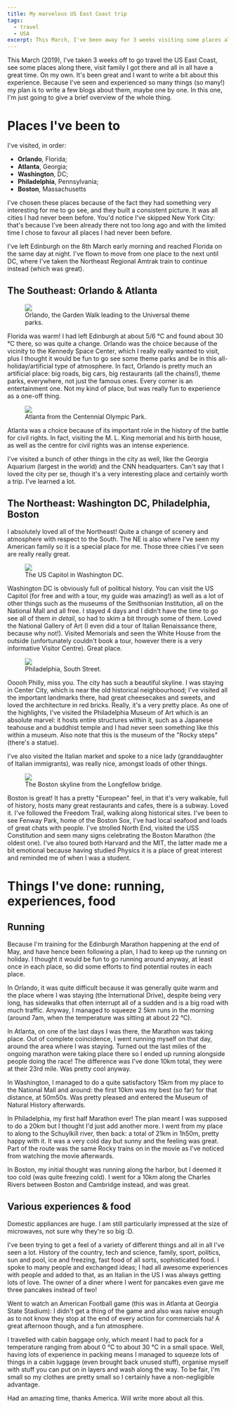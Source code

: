 ```yaml
---
title: My marvelous US East Coast trip
tags:
  - travel
  - USA
excerpt: This March, I've been away for 3 weeks visiting some places along the USA East Coast. This post will give the overview of what I've done and seen!
---
```


This March (2019), I've taken 3 weeks off to go travel the US East Coast, see some places along there, visit family I got there and all in all have a great time. On my own. It's been great and I want to write a bit about this experience. Because I've seen and experienced so many things (so many!) my plan is to write a few blogs about them, maybe one by one. In this one, I'm just going to give a brief overview of the whole thing.

# Places I've been to

I've visited, in order:

* **Orlando**, Florida;
* **Atlanta**, Georgia;
* **Washington**, DC;
* **Philadelphia**, Pennsylvania;
* **Boston**, Massachusetts

I've chosen these places because of the fact they had something very interesting for me to go see, and they built a consistent picture. It was all cities I had never been before. You'd notice I've skipped New York City: that's because I've been already there not too long ago and with the limited time I chose to favour all places I had never been before.

I've left Edinburgh on the 8th March early morning and reached Florida on the same day at night. I've flown to move from one place to the next until DC, where I've taken the Northeast Regional Amtrak train to continue instead (which was great).

## The Southeast: Orlando & Atlanta

<figure class="align-left" style="width: 400px">
  <img src="{{ site.url }}{{site.posts_images_path}}orlando.jpg">
  <figcaption>Orlando, the Garden Walk leading to the Universal theme parks.</figcaption>
</figure>

Florida was warm! I had left Edinburgh at about 5/6 °C and found about 30 °C there, so was quite a change. Orlando was the choice because of the vicinity to the Kennedy Space Center, which I really really wanted to visit, plus I thought it would be fun to go see some theme parks and be in this all-holiday/artificial type of atmosphere. In fact, Orlando is pretty much an artificial place: big roads, big cars, big restaurants (all the chains!), theme parks, everywhere, not just the famous ones. Every corner is an entertainment one. Not my kind of place, but was really fun to experience as a one-off thing.

<figure class="align-right" style="width: 400px">
  <img src="{{ site.url }}{{site.posts_images_path}}atlanta.jpg">
  <figcaption>Atlanta from the Centennial Olympic Park.</figcaption>
</figure>

Atlanta was a choice because of its important role in the history of the battle for civil rights. In fact, visiting the M. L. King memorial and his birth house, as well as the centre for civil rights was an intense experience.

I've visited a bunch of other things in the city as well, like the Georgia Aquarium (largest in the world) and the CNN headquarters. Can't say that I loved the city per se, though it's a very interesting place and certainly worth a trip. I've learned a lot.

## The Northeast: Washington DC, Philadelphia, Boston

I absolutely loved all of the Northeast! Quite a change of scenery and atmosphere with respect to the South. The NE is also where I've seen my American family so it is a special place for me. Those three cities I've seen are really really great.

<figure class="align-left" style="width: 400px">
  <img src="{{ site.url }}{{site.posts_images_path}}dc.jpg">
  <figcaption>The US Capitol in Washington DC.</figcaption>
</figure>

Washington DC is obviously full of political history. You can visit the US Capitol (for free and with a tour, my guide was amazing!) as well as a lot of other things such as the museums of the Smithsonian Institution, all on the National Mall and all free. I stayed 4 days and I didn't have the time to go see all of them _in detail_, so had to skim a bit through some of them. Loved the National Gallery of Art (I even did a tour of Italian Renaissance there, because why not!). Visited Memorials and seen the White House from the outside (unfortunately couldn't book a tour, however there is a very informative Visitor Centre). Great place.

<figure class="align-right" style="width: 300px">
  <img src="{{ site.url }}{{site.posts_images_path}}philly.jpg">
  <figcaption>Philadelphia, South Street.</figcaption>
</figure>

Ooooh Philly, miss you. The city has such a beautiful skyline. I was staying in Center City, which is near the old historical neighbourhood; I've visited all the important landmarks there, had great cheesecakes and sweets, and loved the architecture in red bricks. Really, it's a very pretty place. As one of the highlights, I've visited the Philadelphia Museum of Art which is an absolute marvel: it hosts entire structures within it, such as a Japanese teahouse and a buddhist temple and I had never seen something like this within a museum. Also note that this is the museum of the "Rocky steps" (there's a statue).

I've also visited the Italian market and spoke to a nice lady (granddaughter of Italian immigrants), was really nice, amongst loads of other things.

<figure class="align-left" style="width: 400px">
  <img src="{{ site.url }}{{site.posts_images_path}}boston.jpg">
  <figcaption>The Boston skyline from the Longfellow bridge.</figcaption>
</figure>

Boston is great! It has a pretty "European" feel, in that it's very walkable, full of history, hosts many great restaurants and cafes, there is a subway. Loved it. I've followed the Freedom Trail, walking along historical sites. I've been to see Fenway Park, home of the Boston Sox, I've had local seafood and loads of great chats with people. I've strolled North End, visited the USS Constitution and seen many signs celebrating the Boston Marathon (the oldest one). I've also toured both Harvard and the MIT, the latter made me a bit emotional because having studied Physics it is a place of great interest and reminded me of when I was a student.

# Things I've done: running, experiences, food

## Running

Because I'm training for the Edinburgh Marathon happening at the end of May, and have hence been following a plan, I had to keep up the running on holiday. I thought it would be fun to go running around anyway, at least once in each place, so did some efforts to find potential routes in each place.

In Orlando, it was quite difficult because it was generally quite warm and the place where I was staying (the International Drive), despite being very long, has sidewalks that often interrupt all of a sudden and is a big road with much traffic. Anyway, I managed to squeeze 2 5km runs in the morning (around 7am, when the temperature was sitting at about 22 °C).

In Atlanta, on one of the last days I was there, the Marathon was taking place. Out of complete coincidence, I went running myself on that day, around the area where I was staying. Turned out the last miles of the ongoing marathon were taking place there so I ended up running alongside people doing the race! The difference was I've done 10km total, they were at their 23rd mile. Was pretty cool anyway.

In Washington, I managed to do a quite satisfactory 15km from my place to the National Mall and around: the first 10km was my best (so far) for that distance, at 50m50s. Was pretty pleased and entered the Museum of Natural History afterwards.

In Philadelphia, my first half Marathon ever! The plan meant I was supposed to do a 20km but I thought I'd just add another more. I went from my place to along to the Schuylkill river, then back: a total of 21km in 1h50m, pretty happy with it. It was a very cold day but sunny and the feeling was great. Part of the route was the same Rocky trains on in the movie as I've noticed from watching the movie afterwards.

In Boston, my initial thought was running along the harbor, but I deemed it too cold (was quite freezing cold). I went for a 10km along the Charles Rivers between Boston and Cambridge instead, and was great.

## Various experiences & food

Domestic appliances are huge. I am still particularly impressed at the size of microwaves, not sure why they're so big :D.

I've been trying to get a feel of a variety of different things and all in all I've seen a lot. History of the country, tech and science, family, sport, politics, sun and pool, ice and freezing, fast food of all sorts, sophisticated food. I spoke to many people and exchanged ideas; I had all awesome experiences with people and added to that, as an Italian in the US I was always getting lots of love. The owner of a diner where I went for pancakes even gave me three pancakes instead of two!

Went to watch an American Football game (this was in Atlanta at Georgia State Stadium): I didn't get a thing of the game and also was naive enough as to not know they stop at the end of every action for commercials ha! A great afternoon though, and a fun atmosphere.

I travelled with cabin baggage only, which meant I had to pack for a temperature ranging from about 0 °C to about 30 °C in a small space. Well, having lots of experience in packing means I managed to squeeze lots of things in a cabin luggage (even brought back unused stuff), organise myself with stuff you can put on in layers and wash along the way. To be fair, I'm small so my clothes are pretty small so I certainly have a non-negligible advantage.

Had an amazing time, thanks America. Will write more about all this.
